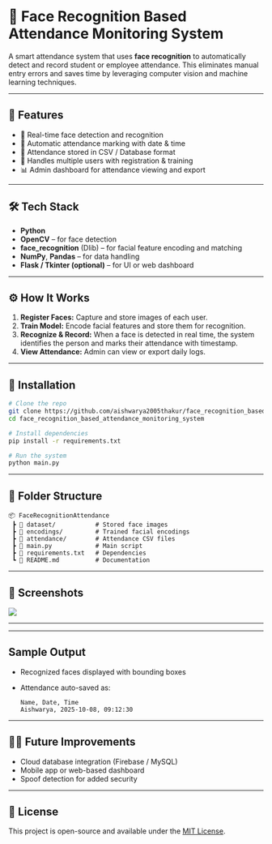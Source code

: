 # 🧠 Face Recognition Based Attendance Monitoring System

A smart attendance system that uses **face recognition** to automatically detect and record student or employee attendance. This eliminates manual entry errors and saves time by leveraging computer vision and machine learning techniques.

---

## 🚀 Features

* 🎥 Real-time face detection and recognition
* 🧾 Automatic attendance marking with date & time
* 💾 Attendance stored in CSV / Database format
* 👥 Handles multiple users with registration & training
* 📊 Admin dashboard for attendance viewing and export

---

## 🛠️ Tech Stack

* **Python**
* **OpenCV** – for face detection
* **face_recognition** (Dlib) – for facial feature encoding and matching
* **NumPy**, **Pandas** – for data handling
* **Flask / Tkinter (optional)** – for UI or web dashboard

---

## ⚙️ How It Works

1. **Register Faces:** Capture and store images of each user.
2. **Train Model:** Encode facial features and store them for recognition.
3. **Recognize & Record:** When a face is detected in real time, the system identifies the person and marks their attendance with timestamp.
4. **View Attendance:** Admin can view or export daily logs.

---

## 🧩 Installation

```bash
# Clone the repo
git clone https://github.com/aishwarya2005thakur/face_recognition_based_attendance_monitoring_system.git
cd face_recognition_based_attendance_monitoring_system

# Install dependencies
pip install -r requirements.txt

# Run the system
python main.py
```

---

## 📁 Folder Structure

```
📦 FaceRecognitionAttendance
 ┣ 📂 dataset/           # Stored face images
 ┣ 📂 encodings/         # Trained facial encodings
 ┣ 📂 attendance/        # Attendance CSV files
 ┣ 📜 main.py            # Main script
 ┣ 📜 requirements.txt   # Dependencies
 ┗ 📜 README.md          # Documentation
```
---
## 📸 Screenshots 

<img src ="![WhatsApp Image 2025-10-09 at 11 30 00_7cda1c97](https://github.com/user-attachments/assets/fd96599b-db73-4816-bcc7-a756e4df5407)">


---

---

##  Sample Output

* Recognized faces displayed with bounding boxes
* Attendance auto-saved as:

  ```
  Name, Date, Time
  Aishwarya, 2025-10-08, 09:12:30
  ```

---

## 🧑‍💻 Future Improvements

* Cloud database integration (Firebase / MySQL)
* Mobile app or web-based dashboard
* Spoof detection for added security

---

## 🪪 License

This project is open-source and available under the [MIT License](LICENSE).
